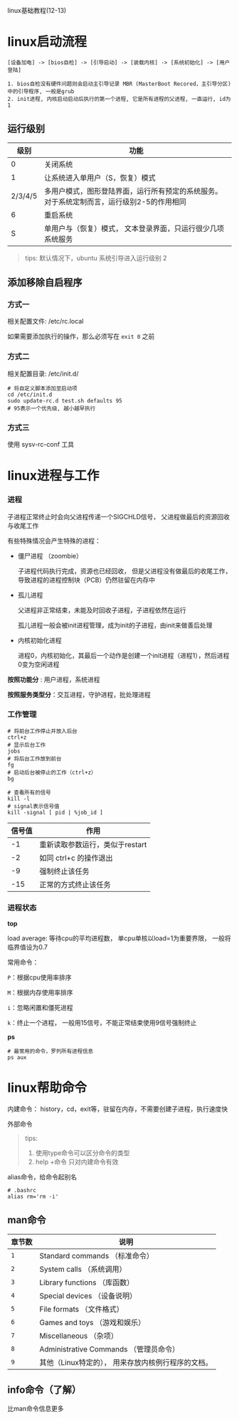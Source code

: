 linux基础教程(12-13)

# linux启动流程

```
[设备加电] -> [bios自检] -> [引导启动] -> [装载内核] -> [系统初始化] -> [用户登陆]

1. bios自检没有硬件问题则会启动主引导记录 MBR (MasterBoot Recored，主引导分区)中的引导程序, 一般是grub
2. init进程, 内核启动启动后执行的第一个进程, 它是所有进程的父进程, 一直运行, id为1
```



## 运行级别

| 级别    | 功能                                                         |
| ------- | ------------------------------------------------------------ |
| 0       | 关闭系统                                                     |
| 1       | 让系统进入单用户（S，恢复）模式                              |
| 2/3/4/5 | 多用户模式，图形登陆界面，运行所有预定的系统服务。对于系统定制而言，运行级别2-5的作用相同 |
| 6       | 重启系统                                                     |
| S       | 单用户与（恢复）模式， 文本登录界面，只运行很少几项系统服务  |

> tips: 默认情况下，ubuntu 系统引导进入运行级别 2



## 添加移除自启程序

### 方式一

相关配置文件: /etc/rc.local 

如果需要添加执行的操作，那么必须写在 `exit 0` 之前

### 方式二

相关配置目录: /etc/init.d/

```shell
# 将自定义脚本添加至启动项
cd /etc/init.d
sudo update-rc.d test.sh defaults 95
# 95表示一个优先级, 越小越早执行
```

### 方式三

使用 sysv-rc-conf 工具



# linux进程与工作

### 进程

子进程正常终止时会向父进程传递一个SIGCHLD信号， 父进程做最后的资源回收与收尾工作

有些特殊情况会产生特殊的进程：

- 僵尸进程 （zoombie）

  子进程代码执行完成，资源也已经回收， 但是父进程没有做最后的收尾工作，导致进程的进程控制块（PCB）仍然驻留在内存中

- 孤儿进程

  父进程非正常结束，未能及时回收子进程，子进程依然在运行

  孤儿进程一般会被init进程管理，成为init的子进程，由init来做善后处理

- 内核初始化进程

  进程0，内核初始化，其最后一个动作是创建一个init进程（进程1），然后进程0变为空闲进程

**按照功能分** : 用户进程，系统进程

**按照服务类型分**：交互进程，守护进程，批处理进程

### 工作管理

```shell
# 将前台工作停止并放入后台
ctrl+z
# 显示后台工作
jobs
# 将后台工作放到前台
fg
# 启动后台被停止的工作（ctrl+z）
bg

# 查看所有的信号
kill -l
# signal表示信号值
kill -signal [ pid | %job_id ]
```

| 信号值 | 作用                            |
| ------ | ------------------------------- |
| -1     | 重新读取参数运行，类似于restart |
| -2     | 如同 ctrl+c 的操作退出          |
| -9     | 强制终止该任务                  |
| -15    | 正常的方式终止该任务            |

### 进程状态

**top**

load average: 等待cpu的平均进程数， 单cpu单核以load=1为重要界限， 一般将临界值设为0.7

常用命令：

`P`：根据cpu使用率排序

`M`：根据内存使用率排序

`i`：忽略闲置和僵死进程

`k`：终止一个进程， 一般用15信号，不能正常结束使用9信号强制终止



**ps**

```shell
# 最常用的命令，罗列所有进程信息
ps aux
```



# linux帮助命令

内建命令： history，cd，exit等，驻留在内存，不需要创建子进程，执行速度快 

外部命令

> tips:
>
> 1. 使用type命令可以区分命令的类型
> 2. help +命令 只对内建命令有效

alias命令，给命令起别名

```shell
# .bashrc
alias rm='rm -i'
```



## man命令

| 章节数 | 说明                                               |
| ------ | -------------------------------------------------- |
| `1`    | Standard commands （标准命令）                     |
| `2`    | System calls （系统调用）                          |
| `3`    | Library functions （库函数）                       |
| `4`    | Special devices （设备说明）                       |
| `5`    | File formats （文件格式）                          |
| `6`    | Games and toys （游戏和娱乐）                      |
| `7`    | Miscellaneous （杂项）                             |
| `8`    | Administrative Commands （管理员命令）             |
| `9`    | 其他（Linux特定的）， 用来存放内核例行程序的文档。 |

## info命令（了解）

比man命令信息更多

